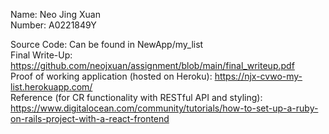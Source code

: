 Name: Neo Jing Xuan   
Number: A0221849Y  

Source Code: Can be found in NewApp/my_list  
Final Write-Up: https://github.com/neojxuan/assignment/blob/main/final_writeup.pdf  
Proof of working application (hosted on Heroku): https://njx-cvwo-my-list.herokuapp.com/  
Reference (for CR functionality with RESTful API and styling): https://www.digitalocean.com/community/tutorials/how-to-set-up-a-ruby-on-rails-project-with-a-react-frontend  
